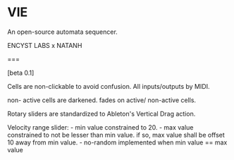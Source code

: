 VIE
===

An open-source automata sequencer.

ENCYST LABS x NATANH

===

[beta 0.1]

Cells are non-clickable to avoid confusion. All inputs/outputs by MIDI.

non- active cells are darkened.
fades on active/ non-active cells.

Rotary sliders are standardized to Ableton's Vertical Drag action.   

Velocity range slider:
	- min value constrained to 20.
	- max value constrained to not be lesser than min value. if so, max value shall be 
	  offset 10 away from min value.
	- no-random implemented when min value == max value

